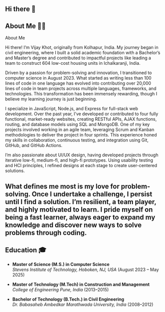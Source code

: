 ## Hi there 👋

<!--
**vijaybkhot/vijaybkhot** is a ✨ _special_ ✨ repository because its `README.md` (this file) appears on your GitHub profile.

Here are some ideas to get you started:

- 🔭 I’m currently working on ...
- 🌱 I’m currently learning ...
- 👯 I’m looking to collaborate on ...
- 🤔 I’m looking for help with ...
- 💬 Ask me about ...
- 📫 How to reach me: ...
- 😄 Pronouns: ...
- ⚡ Fun fact: ...
-->
## About Me 👨‍💻  

About Me

Hi there! I’m Vijay Khot, originally from Kolhapur, India. My journey began in civil engineering, where I built a solid academic foundation with a Bachelor’s and Master’s degree and contributed to impactful projects like leading a team to construct 604 low-cost housing units in Ichalkaranji, India.

Driven by a passion for problem-solving and innovation, I transitioned to computer science in August 2023. What started as writing less than 100 lines of code in one language has evolved into contributing over 20,000 lines of code in team projects across multiple languages, frameworks, and technologies. This transformation has been immensely rewarding, though I believe my learning journey is just beginning.

I specialize in JavaScript, Node.js, and Express for full-stack web development. Over the past year, I’ve developed or contributed to four fully functional, market-ready websites, creating RESTful APIs, AJAX functions, routing, and database models using SQL and MongoDB. One of my key projects involved working in an agile team, leveraging Scrum and Kanban methodologies to deliver the project in four sprints. This experience honed my skills in collaboration, continuous testing, and integration using Git, GitHub, and GitHub Actions.

I’m also passionate about UI/UX design, having developed projects through iterative low-fi, medium-fi, and high-fi prototypes. Using usability testing and HCI principles, I refined designs at each stage to create user-centered solutions.

What defines me most is my love for problem-solving. Once I undertake a challenge, I persist until I find a solution. I’m resilient, a team player, and highly motivated to learn. I pride myself on being a fast learner, always eager to expand my knowledge and discover new ways to solve problems through coding.
---

## Education 🎓  

- **Master of Science (M.S.) in Computer Science**  
  *Stevens Institute of Technology, Hoboken, NJ, USA* (August 2023 – May 2025)  

- **Master of Technology (M.Tech) in Construction and Management**  
  *College of Engineering Pune, India* (2013–2015)  

- **Bachelor of Technology (B.Tech.) in Civil Engineering**  
  *Dr. Babasaheb Ambedkar Marathwada University, India* (2008–2012)  
